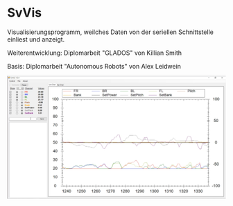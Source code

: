 # SvVis

Visualisierungsprogramm, weilches Daten von der seriellen Schnittstelle einliest und anzeigt.

Weiterentwicklung: Diplomarbeit "GLADOS" von Killian Smith

Basis: Diplomarbeit "Autonomous Robots" von Alex Leidwein

![Preview Image](svvis.png "Preview Image")

